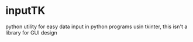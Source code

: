 # inputTK
python utility for easy data input in python programs usin tkinter, this isn't a library for GUI design
